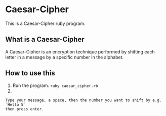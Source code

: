 # __Caesar-Cipher__
This is a Caesar-Cipher ruby program.

## What is a Caesar-Cipher
A Caesar-Cipher is an encryption technique performed by shifting each letter in a message by a specific number in the alphabet.
## How to use this
  1. Run the program.
    `ruby caesar_cipher.rb`
  2. 
    Type your message, a space, then the number you want to shift by e.g.
    `Hello 5`
    then press enter.